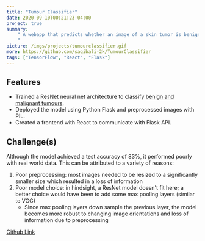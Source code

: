 ```yaml
---
title: "Tumour Classifier"
date: 2020-09-10T00:21:23-04:00
project: true
summary:
    " A webapp that predicts whether an image of a skin tumor is benign or malignant.
    "
picture: /imgs/projects/tumourclassifier.gif
more: https://github.com/saqibali-2k/TumourClassifier
tags: ["TensorFlow", "React", "Flask"]
---
```


## Features
- Trained a ResNet neural net architecture to classify [benign and malignant tumours](https://www.kaggle.com/datasets/fanconic/skin-cancer-malignant-vs-benign).
- Deployed the model using Python Flask and preprocessed images with PIL.
- Created a frontend with React to communicate with Flask API.

## Challenge(s)
Although the model achieved a test accuracy of 83%, it performed poorly with real world data. This can be attributed to a variety of reasons:
1. Poor preprocessing: most images needed to be resized to a significantly smaller size which resulted in a loss of information
2. Poor model choice: in hindsight, a ResNet model doesn't fit here; a better choice would have been to add some max pooling layers (similar to VGG)
    - Since max pooling layers down sample the previous layer, the model becomes more robust to changing image orientations and loss of information due to preprocessing

[Github Link](https://github.com/saqibali-2k/TumourClassifier)

